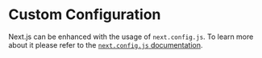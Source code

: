 # Custom Configuration

Next.js can be enhanced with the usage of `next.config.js`. To learn more about it please refer to the [`next.config.js` documentation](https://www.notion.so/zeithq/next-config-js-1e246c8572eb43f6ab6a7738df3d42e4).
